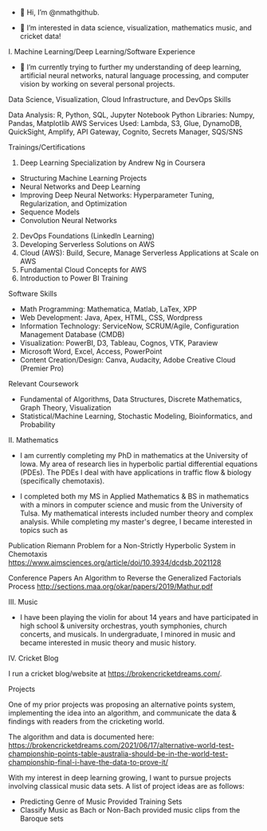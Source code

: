 - 👋 Hi, I’m @nmathgithub.

- 👀 I’m interested in data science, visualization, mathematics music, and cricket data!


I. Machine Learning/Deep Learning/Software Experience

- 🌱 I’m currently trying to further my understanding of deep learning, artificial neural networks, natural language processing, and computer vision by working on several personal projects. 

Data Science, Visualization, Cloud Infrastructure, and DevOps Skills 

Data Analysis: R, Python, SQL, Jupyter Notebook
Python Libraries: Numpy, Pandas, Matplotlib
AWS Services Used: Lambda, S3, Glue, DynamoDB, QuickSight, Amplify, API Gateway, Cognito, Secrets Manager, SQS/SNS

Trainings/Certifications

 1. Deep Learning Specialization by Andrew Ng in Coursera 
 - Structuring Machine Learning Projects
 - Neural Networks and Deep Learning 
 - Improving Deep Neural Networks: Hyperparameter Tuning, Regularization, and Optimization
 - Sequence Models 
 - Convolution Neural Networks 
 2. DevOps Foundations (LinkedIn Learning)
 3. Developing Serverless Solutions on AWS
 4. Cloud (AWS): Build, Secure, Manage Serverless Applications at Scale on AWS
 5. Fundamental Cloud Concepts for AWS
 6. Introduction to Power BI Training

Software Skills
- Math Programming: Mathematica, Matlab, LaTex, XPP
- Web Development: Java, Apex, HTML, CSS, Wordpress
- Information Technology: ServiceNow, SCRUM/Agile, Configuration Management Database (CMDB)
- Visualization: PowerBI, D3, Tableau, Cognos, VTK, Paraview
- Microsoft Word, Excel, Access, PowerPoint
- Content Creation/Design: Canva, Audacity, Adobe Creative Cloud (Premier Pro)

Relevant Coursework
- Fundamental of Algorithms, Data Structures, Discrete Mathematics, Graph Theory, Visualization
- Statistical/Machine Learning, Stochastic Modeling, Bioinformatics, and Probability

II. Mathematics 

- I am currently completing my PhD in mathematics at the University of Iowa. My area of research lies in hyperbolic partial differential equations (PDEs).
The PDEs I deal with have applications in traffic flow & biology (specifically chemotaxis).  

- I completed both my MS in Applied Mathematics & BS in mathematics with a minors in computer science and music from the University of Tulsa.
My mathematical interests included number theory and complex analysis. While completing my master's degree, I became interested in topics such as 

Publication
Riemann Problem for a Non-Strictly Hyperbolic System in Chemotaxis https://www.aimsciences.org/article/doi/10.3934/dcdsb.2021128

Conference Papers
An Algorithm to Reverse the Generalized Factorials Process http://sections.maa.org/okar/papers/2019/Mathur.pdf

III. Music 

- I have been playing the violin for about 14 years and have participated in high school & university orchestras, youth symphonies, church concerts, and musicals. In undergraduate, I minored in music and became interested in music theory and music history.


IV. Cricket Blog 

I run a cricket blog/website at https://brokencricketdreams.com/. 

Projects


One of my prior projects was proposing an alternative points system, implementing the idea into an algorithm, and communicate the data & findings with readers from the cricketing world.

The algorithm and data is documented here: 
https://brokencricketdreams.com/2021/06/17/alternative-world-test-championship-points-table-australia-should-be-in-the-world-test-championship-final-i-have-the-data-to-prove-it/

With my interest in deep learning growing, I want to pursue projects involving classical music data sets.
A list of project ideas are as follows:

- Predicting Genre of Music Provided Training Sets 
- Classify Music as Bach or Non-Bach provided music clips from the Baroque sets

<!---
nmathgithub/nmathgithub is a ✨ special ✨ repository because its `README.md` (this file) appears on your GitHub profile.
You can click the Preview link to take a look at your changes.
--->
